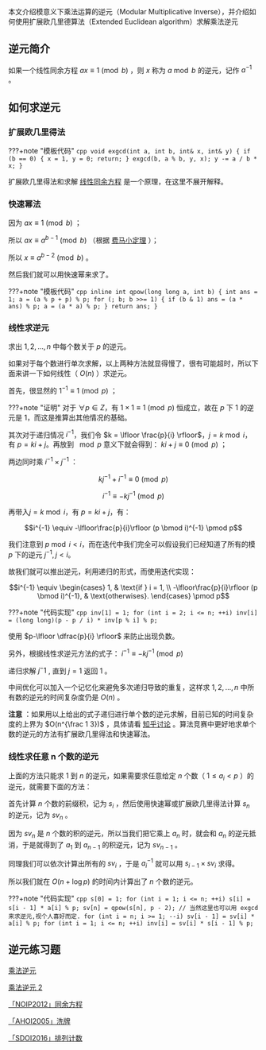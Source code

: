 本文介绍模意义下乘法运算的逆元（Modular Multiplicative Inverse），并介绍如何使用扩展欧几里德算法（Extended Euclidean algorithm）求解乘法逆元

## 逆元简介

如果一个线性同余方程 $ax \equiv 1 \pmod b$ ，则 $x$ 称为 $a \bmod b$ 的逆元，记作 $a^{-1}$ 。

## 如何求逆元

### 扩展欧几里得法

???+note "模板代码"
    ```cpp
    void exgcd(int a, int b, int& x, int& y) {
      if (b == 0) {
        x = 1, y = 0;
        return;
      }
      exgcd(b, a % b, y, x);
      y -= a / b * x;
    }
    ```

扩展欧几里得法和求解 [线性同余方程](./linear-equation.md) 是一个原理，在这里不展开解释。

### 快速幂法

因为 $ax \equiv 1 \pmod b$ ；

所以 $ax \equiv a^{b-1} \pmod b$ （根据 [费马小定理](./fermat.md) ）；

所以 $x \equiv a^{b-2} \pmod b$ 。

然后我们就可以用快速幂来求了。

???+note "模板代码"
    ```cpp
    inline int qpow(long long a, int b) {
      int ans = 1;
      a = (a % p + p) % p;
      for (; b; b >>= 1) {
        if (b & 1) ans = (a * ans) % p;
        a = (a * a) % p;
      }
      return ans;
    }
    ```

### 线性求逆元

求出 $1,2,...,n$ 中每个数关于 $p$ 的逆元。

如果对于每个数进行单次求解，以上两种方法就显得慢了，很有可能超时，所以下面来讲一下如何线性（ $O(n)$ ）求逆元。

首先，很显然的 $1^{-1} \equiv 1 \pmod p$ ；

???+note "证明"
    对于 $\forall p \in Z$，有 $1 \times 1 \equiv 1 \pmod p$ 恒成立，故在 $p$ 下 $1$ 的逆元是 $1$，而这是推算出其他情况的基础。
    
其次对于递归情况 $i^{-1}$，我们令 $k = \lfloor \frac{p}{i} \rfloor$，$j = k \bmod i$，有 $p = ki + j$。再放到 $\mod p$ 意义下就会得到： $ki+j \equiv 0 \pmod p$ ；

两边同时乘 $i^{-1} \times j^{-1}$ ：

$$kj^{-1}+i^{-1} \equiv 0 \pmod p$$

$$i^{-1} \equiv -kj^{-1} \pmod p$$

再带入$j = k \bmod i$，有 $p = ki + j$，有：

$$i^{-1} \equiv -\lfloor\frac{p}{i}\rfloor (p \bmod i)^{-1} \pmod p$$

我们注意到 $p \bmod i < i$，而在迭代中我们完全可以假设我们已经知道了所有的模 $p$ 下的逆元 $j^{-1}, j < i$。

故我们就可以推出逆元，利用递归的形式，而使用迭代实现：

$$i^{-1} \equiv  \begin{cases}
    1,                                           & \text{if } i = 1, \\
    -\lfloor\frac{p}{i}\rfloor (p \bmod i)^{-1}, & \text{otherwises}.
\end{cases} \pmod p$$

???+note "代码实现"
    ```cpp
    inv[1] = 1;
    for (int i = 2; i <= n; ++i)
        inv[i] = (long long)(p - p / i) * inv[p % i] % p;
    ```

使用 $p-\lfloor \dfrac{p}{i} \rfloor$ 来防止出现负数。

另外，根据线性求逆元方法的式子： $i^{-1} \equiv -kj^{-1} \pmod p$ 

递归求解 $j^-1$ , 直到 $j=1$ 返回 $1$ 。

中间优化可以加入一个记忆化来避免多次递归导致的重复，这样求 $1,2,...,n$ 中所有数的逆元的时间复杂度仍是 $O(n)$ 。

 **注意** ：如果用以上给出的式子递归进行单个数的逆元求解，目前已知的时间复杂度的上界为 $O(n^{\frac 1 3})$ ，具体请看 [知乎讨论](https://www.zhihu.com/question/59033693) 。算法竞赛中更好地求单个数的逆元的方法有扩展欧几里得法和快速幂法。

### 线性求任意 n 个数的逆元

上面的方法只能求 $1$ 到 $n$ 的逆元，如果需要求任意给定 $n$ 个数（ $1 \le a_i < p$ ）的逆元，就需要下面的方法：

首先计算 $n$ 个数的前缀积，记为 $s_i$ ，然后使用快速幂或扩展欧几里得法计算 $s_n$ 的逆元，记为 $sv_n$ 。

因为 $sv_n$ 是 $n$ 个数的积的逆元，所以当我们把它乘上 $a_n$ 时，就会和 $a_n$ 的逆元抵消，于是就得到了 $a_1$ 到 $a_{n-1}$ 的积逆元，记为 $sv_{n-1}$ 。

同理我们可以依次计算出所有的 $sv_i$ ，于是 $a_i^{-1}$ 就可以用 $s_{i-1} \times sv_i$ 求得。

所以我们就在 $O(n + \log p)$ 的时间内计算出了 $n$ 个数的逆元。

???+note "代码实现"
    ```cpp
    s[0] = 1;
    for (int i = 1; i <= n; ++i) s[i] = s[i - 1] * a[i] % p;
    sv[n] = qpow(s[n], p - 2);
    // 当然这里也可以用 exgcd 来求逆元,视个人喜好而定.
    for (int i = n; i >= 1; --i) sv[i - 1] = sv[i] * a[i] % p;
    for (int i = 1; i <= n; ++i) inv[i] = sv[i] * s[i - 1] % p;
    ```

## 逆元练习题

 [乘法逆元](https://loj.ac/problem/110) 

 [乘法逆元 2](https://loj.ac/problem/161) 

 [「NOIP2012」同余方程](https://loj.ac/problem/2605) 

 [「AHOI2005」洗牌](https://www.luogu.com.cn/problem/P2054) 

 [「SDOI2016」排列计数](https://loj.ac/problem/2034) 
